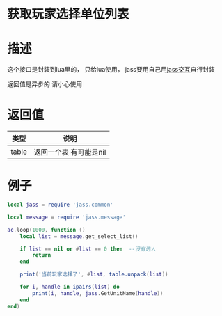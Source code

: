 
# 获取玩家选择单位列表

# 描述
这个接口是封装到lua里的， 只给lua使用， jass要用自己用[jass交互](Lua/jass交互)自行封装

返回值是异步的 请小心使用

# 返回值
类型|说明
--|--
table|返回一个表 有可能是nil

# 例子


```lua
local jass = require 'jass.common'

local message = require 'jass.message'

ac.loop(1000, function ()
    local list = message.get_select_list()

    if list == nil or #list == 0 then  --没有选人
        return 
    end 

    print('当前玩家选择了', #list, table.unpack(list))

    for i, handle in ipairs(list) do 
        print(i, handle, jass.GetUnitName(handle))
    end 
end)

```

